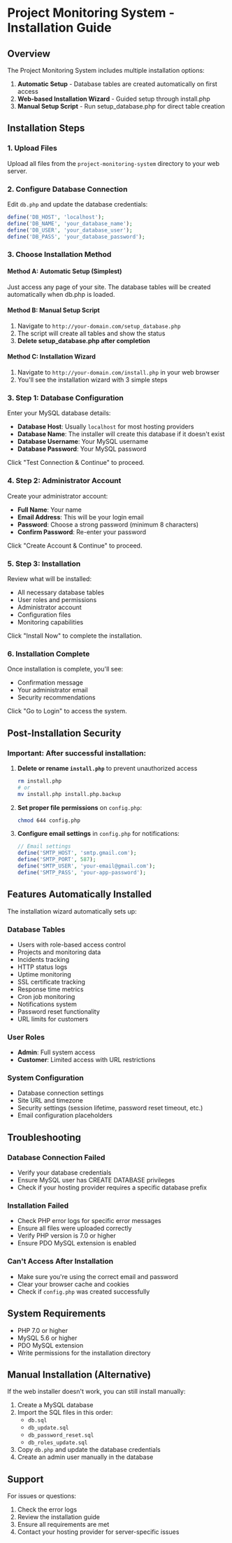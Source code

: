 # Project Monitoring System - Installation Guide

## Overview

The Project Monitoring System includes multiple installation options:
1. **Automatic Setup** - Database tables are created automatically on first access
2. **Web-based Installation Wizard** - Guided setup through install.php
3. **Manual Setup Script** - Run setup_database.php for direct table creation

## Installation Steps

### 1. Upload Files

Upload all files from the `project-monitoring-system` directory to your web server.

### 2. Configure Database Connection

Edit `db.php` and update the database credentials:
```php
define('DB_HOST', 'localhost');
define('DB_NAME', 'your_database_name');
define('DB_USER', 'your_database_user');
define('DB_PASS', 'your_database_password');
```

### 3. Choose Installation Method

#### Method A: Automatic Setup (Simplest)
Just access any page of your site. The database tables will be created automatically when db.php is loaded.

#### Method B: Manual Setup Script
1. Navigate to `http://your-domain.com/setup_database.php`
2. The script will create all tables and show the status
3. **Delete setup_database.php after completion**

#### Method C: Installation Wizard

1. Navigate to `http://your-domain.com/install.php` in your web browser
2. You'll see the installation wizard with 3 simple steps

### 3. Step 1: Database Configuration

Enter your MySQL database details:
- **Database Host**: Usually `localhost` for most hosting providers
- **Database Name**: The installer will create this database if it doesn't exist
- **Database Username**: Your MySQL username
- **Database Password**: Your MySQL password

Click "Test Connection & Continue" to proceed.

### 4. Step 2: Administrator Account

Create your administrator account:
- **Full Name**: Your name
- **Email Address**: This will be your login email
- **Password**: Choose a strong password (minimum 8 characters)
- **Confirm Password**: Re-enter your password

Click "Create Account & Continue" to proceed.

### 5. Step 3: Installation

Review what will be installed:
- All necessary database tables
- User roles and permissions
- Administrator account
- Configuration files
- Monitoring capabilities

Click "Install Now" to complete the installation.

### 6. Installation Complete

Once installation is complete, you'll see:
- Confirmation message
- Your administrator email
- Security recommendations

Click "Go to Login" to access the system.

## Post-Installation Security

### Important: After successful installation:

1. **Delete or rename `install.php`** to prevent unauthorized access
   ```bash
   rm install.php
   # or
   mv install.php install.php.backup
   ```

2. **Set proper file permissions** on `config.php`:
   ```bash
   chmod 644 config.php
   ```

3. **Configure email settings** in `config.php` for notifications:
   ```php
   // Email settings
   define('SMTP_HOST', 'smtp.gmail.com');
   define('SMTP_PORT', 587);
   define('SMTP_USER', 'your-email@gmail.com');
   define('SMTP_PASS', 'your-app-password');
   ```

## Features Automatically Installed

The installation wizard automatically sets up:

### Database Tables
- Users with role-based access control
- Projects and monitoring data
- Incidents tracking
- HTTP status logs
- Uptime monitoring
- SSL certificate tracking
- Response time metrics
- Cron job monitoring
- Notifications system
- Password reset functionality
- URL limits for customers

### User Roles
- **Admin**: Full system access
- **Customer**: Limited access with URL restrictions

### System Configuration
- Database connection settings
- Site URL and timezone
- Security settings (session lifetime, password reset timeout, etc.)
- Email configuration placeholders

## Troubleshooting

### Database Connection Failed
- Verify your database credentials
- Ensure MySQL user has CREATE DATABASE privileges
- Check if your hosting provider requires a specific database prefix

### Installation Failed
- Check PHP error logs for specific error messages
- Ensure all files were uploaded correctly
- Verify PHP version is 7.0 or higher
- Ensure PDO MySQL extension is enabled

### Can't Access After Installation
- Make sure you're using the correct email and password
- Clear your browser cache and cookies
- Check if `config.php` was created successfully

## System Requirements

- PHP 7.0 or higher
- MySQL 5.6 or higher
- PDO MySQL extension
- Write permissions for the installation directory

## Manual Installation (Alternative)

If the web installer doesn't work, you can still install manually:

1. Create a MySQL database
2. Import the SQL files in this order:
   - `db.sql`
   - `db_update.sql`
   - `db_password_reset.sql`
   - `db_roles_update.sql`
3. Copy `db.php` and update the database credentials
4. Create an admin user manually in the database

## Support

For issues or questions:
1. Check the error logs
2. Review the installation guide
3. Ensure all requirements are met
4. Contact your hosting provider for server-specific issues